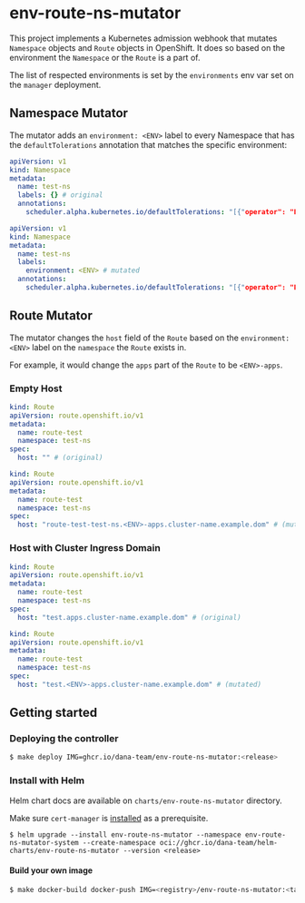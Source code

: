 # env-route-ns-mutator

This project implements a Kubernetes admission webhook that mutates `Namespace` objects and `Route` objects in OpenShift. It does so based on the environment the `Namespace` or the `Route` is a part of.

The list of respected environments is set by the `environments` env var set on the `manager` deployment.

## Namespace Mutator

The mutator adds an `environment: <ENV>` label to every Namespace that has the `defaultTolerations` annotation that matches the specific environment:

```yaml
apiVersion: v1
kind: Namespace
metadata:
  name: test-ns
  labels: {} # original
  annotations:
    scheduler.alpha.kubernetes.io/defaultTolerations: "[{"operator": "Exists", "effect": "NoSchedule", "key": "<ENV>"}]"
```

```yaml
apiVersion: v1
kind: Namespace
metadata:
  name: test-ns
  labels:
    environment: <ENV> # mutated
  annotations:
    scheduler.alpha.kubernetes.io/defaultTolerations: "[{"operator": "Exists", "effect": "NoSchedule", "key": "<ENV>"}]"
```

## Route Mutator

The mutator changes the `host` field of the `Route` based on the `environment: <ENV>` label on the `namespace` the `Route` exists in. 

For example, it would change the `apps` part of the `Route` to be `<ENV>-apps`.

### Empty Host

```yaml
kind: Route
apiVersion: route.openshift.io/v1
metadata:
  name: route-test
  namespace: test-ns
spec:
  host: "" # (original)
```

```yaml
kind: Route
apiVersion: route.openshift.io/v1
metadata:
  name: route-test
  namespace: test-ns
spec:
  host: "route-test-test-ns.<ENV>-apps.cluster-name.example.dom" # (mutated)
```

### Host with Cluster Ingress Domain

```yaml
kind: Route
apiVersion: route.openshift.io/v1
metadata:
  name: route-test
  namespace: test-ns
spec:
  host: "test.apps.cluster-name.example.dom" # (original)
```

```yaml
kind: Route
apiVersion: route.openshift.io/v1
metadata:
  name: route-test
  namespace: test-ns
spec:
  host: "test.<ENV>-apps.cluster-name.example.dom" # (mutated)
```

## Getting started

### Deploying the controller

```bash
$ make deploy IMG=ghcr.io/dana-team/env-route-ns-mutator:<release>
```

### Install with Helm

Helm chart docs are available on `charts/env-route-ns-mutator` directory.

Make sure `cert-manager` is [installed](https://cert-manager.io/docs/installation/helm/) as a prerequisite.

```
$ helm upgrade --install env-route-ns-mutator --namespace env-route-ns-mutator-system --create-namespace oci://ghcr.io/dana-team/helm-charts/env-route-ns-mutator --version <release>
```

#### Build your own image

```bash
$ make docker-build docker-push IMG=<registry>/env-route-ns-mutator:<tag>
```